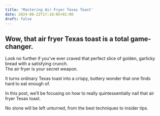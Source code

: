 ```yaml
---
title: 'Mastering Air Fryer Texas Toast'
date: 2024-08-22T17:18:05+01:00
draft: false
---
```


Wow, that air fryer Texas toast is a total game-changer.
---
Look no further if you’ve ever craved that perfect slice of golden, garlicky bread with a satisfying crunch.
<br>
The air fryer is your secret weapon.

It turns ordinary Texas toast into a crispy, buttery wonder that one finds hard to eat enough of.

In this post, we’ll be focusing on how to really quintessentially nail that air fryer Texas toast.

No stone will be left unturned, from the best techniques to insider tips.
